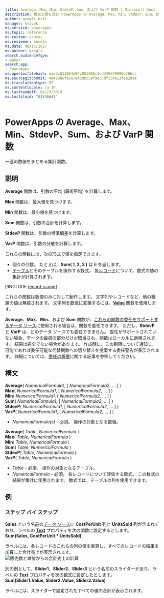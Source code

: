 ```yaml
---
title: Average、Max、Min、StdevP、Sum、および VarP 関数 | Microsoft Docs
description: 構文と例を含む PowerApps の Average、Max、Min、StdevP、Sum、および VarP 関数の参照情報
author: gregli-msft
manager: kvivek
ms.service: powerapps
ms.topic: reference
ms.custom: canvas
ms.reviewer: anneta
ms.date: 08/15/2017
ms.author: gregli
search.audienceType:
- maker
search.app:
- PowerApps
ms.openlocfilehash: bae3c031864e94c803086c4cd349679995d766cc
ms.sourcegitcommit: 4042388fa5e7ef50bc59f9e35df330613fea29ae
ms.translationtype: MT
ms.contentlocale: ja-JP
ms.lasthandoff: 04/23/2019
ms.locfileid: "61546643"
---
```

# <a name="average-max-min-stdevp-sum-and-varp-functions-in-powerapps"></a>PowerApps の Average、Max、Min、StdevP、Sum、および VarP 関数
一連の数値をまとめる集計関数。

## <a name="description"></a>説明
**Average** 関数は、引数の平均 (算術平均) を計算します。

**Max** 関数は、最大値を見つけます。

**Min** 関数は、最小値を見つけます。

**Sum** 関数は、引数の合計を計算します。

**StdevP** 関数は、引数の標準偏差を計算します。

**VarP** 関数は、引数の分散を計算します。

これらの関数には、次の形式で値を指定できます。

* 個々の引数。 たとえば、**Sum( 1, 2, 3 )** は 6 を返します。
* [テーブル](../working-with-tables.md)とそのテーブルを操作する数式。  各[レコード](../working-with-tables.md#records)について、数式の値の集計が計算されます。  

[!INCLUDE [record-scope](../../../includes/record-scope.md)]

これらの関数は数値のみに対して動作します。 文字列やレコードなど、他の種類の値は無視されます。 文字列を数値に変換するには、**[Value](function-value.md)** 関数を使用します。

**Average**、**Max**、**Min**、および **Sum** 関数が、[これらの関数の委任をサポートするデータ ソース](../delegation-list.md)に使用される場合は、関数を委任できます。  ただし、**StdevP** と **VarP** は、どのデータ ソースでも委任できません。  委任がサポートされていない場合、データの最初の部分だけが取得され、関数はローカルに適用されます。  結果は完全でない場合があります。  作成時に、この制限について通知し、可能であれば委任可能な代替関数への切り替えを提案する委任警告が表示されます。 詳細については、[委任の概要](../delegation-overview.md)に関する記事を参照してください。

## <a name="syntax"></a>構文
**Average**( *NumericalFormula1*, [ *NumericalFormula2*, ... ] )<br>**Max**( *NumericalFormula1*, [ *NumericalFormula2*, ... ] )<br>**Min**( *NumericalFormula1*, [ *NumericalFormula2*, ... ] )<br>**Sum**( *NumericalFormula1*, [ *NumericalFormula2*, ... ] )<br>**StdevP**( *NumericalFormula1*, [ *NumericalFormula2*, ... ] )<br>**VarP**( *NumericalFormula1*, [ *NumericalFormula2*, ... ] )

* *NumericalFormula(s)* - 必須。  操作の対象となる数値。

**Average**( *Table*, *NumericalFormula* )<br>**Max**( *Table*, *NumericalFormula* )<br>**Min**( *Table*, *NumericalFormula* )<br>**Sum**( *Table*, *NumericalFormula* )<br>**StdevP**( *Table*, *NumericalFormula* )<br>**VarP**( *Table*, *NumericalFormula* )

* *Table* - 必須。  操作の対象となるテーブル。
* *NumericalFormula* - 必須。 各レコードについて評価する数式。 この数式の結果が集計に使用されます。 数式では、テーブルの列を使用できます。

## <a name="examples"></a>例
### <a name="step-by-step"></a>ステップ バイ ステップ
**Sales** という名前の[データ ソース](../working-with-data-sources.md)に **CostPerUnit** 列と **UnitsSold** 列が含まれており、ラベルの **[Text](../controls/properties-core.md)** プロパティを次の関数に設定するとします。<br>
**Sum(Sales, CostPerUnit * UnitsSold)**

ラベルには、各レコードのこれらの列の値を乗算し、すべてのレコードの結果を加算した合計売上が表示されます。<br>![販売数と単位からの合計売上の計算](./media/function-aggregates/total-sales.png)

別の例として、**Slider1**、**Slider2**、**Slider3** という名前のスライダーがあり、ラベルの **[Text](../controls/properties-core.md)** プロパティを次の数式に設定したとします。<br>
**Sum(Slider1.Value, Slider2.Value, Slider3.Value)**

ラベルには、スライダーで設定されたすべての値の合計が表示されます。

